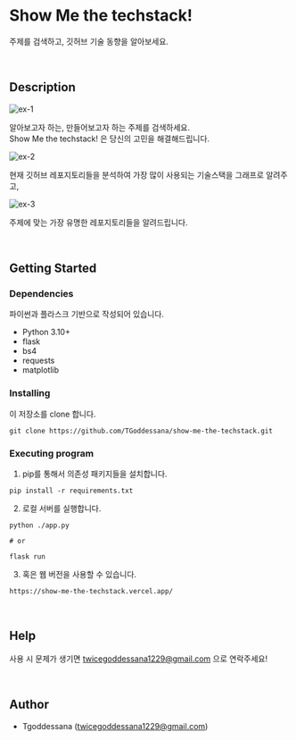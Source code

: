 # Show Me the techstack!

주제를 검색하고, 깃허브 기술 동향을 알아보세요.

<br/>

## Description

![ex-1](https://user-images.githubusercontent.com/88619089/207542721-43b36a6f-3d46-4f88-b4c2-5758f0e545d5.png)

알아보고자 하는, 만들어보고자 하는 주제를 검색하세요.   
Show Me the techstack! 은 당신의 고민을 해결해드립니다.  
  
![ex-2](https://user-images.githubusercontent.com/88619089/207542777-02800bf1-e532-43cf-bebc-f3781bfaed3b.png)

현재 깃허브 레포지토리들을 분석하여 가장 많이 사용되는 기술스택을 그래프로 알려주고,  
  
![ex-3](https://user-images.githubusercontent.com/88619089/207542797-69850ae0-2f4b-426a-81e0-1f310bed2f91.png)

주제에 맞는 가장 유명한 레포지토리들을 알려드립니다.

<br/>

## Getting Started

### Dependencies

파이썬과 플라스크 기반으로 작성되어 있습니다.

* Python 3.10+
* flask
* bs4
* requests
* matplotlib

### Installing

이 저장소를 clone 합니다.

```
git clone https://github.com/TGoddessana/show-me-the-techstack.git
```


### Executing program

1. pip를 통해서 의존성 패키지들을 설치합니다.

```
pip install -r requirements.txt
```

2. 로컬 서버를 실행합니다.

```
python ./app.py 

# or

flask run
```


3. 혹은 웹 버전을 사용할 수 있습니다.

```
https://show-me-the-techstack.vercel.app/
```

<br/>

## Help

사용 시 문제가 생기면 twicegoddessana1229@gmail.com 으로 연락주세요!

<br/>

## Author

- Tgoddessana (twicegoddessana1229@gmail.com)
